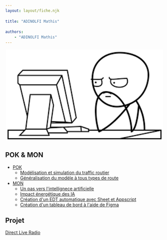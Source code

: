 ```yaml
---
layout: layout/fiche.njk

title: "ADINOLFI Mathis"

authors:
    - "ADINOLFI Mathis"
---
```


<div style="text-align: center;">
    <img src="PP.png" width="500"/>
</div>

## POK & MON

- [POK](./pok)
  - [Modélisation et simulation du traffic routier](./pok/temps-1)
  - [Généralisation du modèle à tous types de route](./pok/temps-2)
- [MON](./mon)
  - [Un pas vers l'intellignece artificielle](./mon/temps-1.1)
  - [Impact énergétique des IA](./mon/temps-1.2)
  - [Création d'un EDT automatique avec Sheet et Appscript](./mon/temps-2.1)
  - [Création d'un tableau de bord à l'aide de Figma](./mon/temps-2.2)

## Projet

[Direct Live Radio](../_projets/Direct_Live_Radio)
